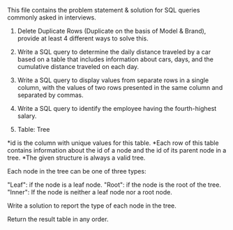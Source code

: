 This file contains the problem statement & solution for SQL queries commonly asked in interviews.

1) Delete Duplicate Rows (Duplicate on the basis of Model & Brand), provide at least 4 different ways to solve this.
   
2) Write a SQL query to determine the daily distance traveled by a car 
based on a table that includes information about cars, days, and the cumulative distance 
traveled on each day.

3) Write a SQL query to display values from separate rows in a 
single column, with the values of two rows presented in the same column and separated 
by commas.

4) Write a SQL query to identify the employee having the 
fourth-highest salary.

5) Table: Tree
   
*id is the column with unique values for this table.
*Each row of this table contains information about the id of a node and 
 the id of its parent node in a tree.
*The given structure is always a valid tree.
 
Each node in the tree can be one of three types:

"Leaf": if the node is a leaf node.
"Root": if the node is the root of the tree.
"Inner": If the node is neither a leaf node nor a root node.

Write a solution to report the type of each node in the tree.

Return the result table in any order.


